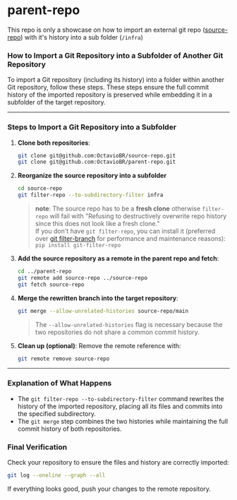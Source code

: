 # parent-repo

This repo is only a showcase on how to import an external git repo ([source-repo](https://github.com/octaviobr/source-repo)) with it's history into a sub folder (`/infra`)

### How to Import a Git Repository into a Subfolder of Another Git Repository
To import a Git repository (including its history) into a folder within another Git repository, follow these steps. These steps ensure the full commit history of the imported repository is preserved while embedding it in a subfolder of the target repository.

---
### Steps to Import a Git Repository into a Subfolder
1. **Clone both repositories**:
   ```bash
   git clone git@github.com:OctavioBR/source-repo.git
   git clone git@github.com:OctavioBR/parent-repo.git
   ```
2. **Reorganize the source repository into a subfolder**
   ```bash
   cd source-repo
   git filter-repo --to-subdirectory-filter infra
   ```
   > **note**: The source repo has to be a **fresh clone** otherwise `filter-repo` will fail with "Refusing to destructively overwrite repo history since this does not look like a fresh clone."<br>
   > If you don't have `git filter-repo`, you can install it (preferred over [git filter-branch](https://git-scm.com/docs/git-filter-branch) for performance and maintenance reasons): `pip install git-filter-repo`
3. **Add the source repository as a remote in the parent repo and fetch**:
   ```bash
   cd ../parent-repo
   git remote add source-repo ../source-repo
   git fetch source-repo
   ```
4. **Merge the rewritten branch into the target repository**:
   ```bash
   git merge --allow-unrelated-histories source-repo/main
   ```
   > The `--allow-unrelated-histories` flag is necessary because the two repositories do not share a common commit history.
5. **Clean up (optional)**: Remove the remote reference with:
   ```bash
   git remote remove source-repo
   ```

---

### Explanation of What Happens
- The `git filter-repo --to-subdirectory-filter` command rewrites the history of the imported repository, placing all its files and commits into the specified subdirectory.
- The `git merge` step combines the two histories while maintaining the full commit history of both repositories.

### Final Verification
Check your repository to ensure the files and history are correctly imported:
```bash
git log --oneline --graph --all
```
If everything looks good, push your changes to the remote repository.
